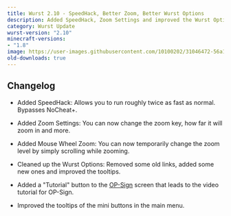 ```yaml
---
title: Wurst 2.10 - SpeedHack, Better Zoom, Better Wurst Options
description: Added SpeedHack, Zoom Settings and improved the Wurst Options.
category: Wurst Update
wurst-version: "2.10"
minecraft-versions:
- "1.8"
image: https://user-images.githubusercontent.com/10100202/31046472-56a11ce0-a5f9-11e7-9933-da177d32e40d.jpg
old-downloads: true
---
```

## Changelog

- Added SpeedHack: Allows you to run roughly twice as fast as normal. Bypasses NoCheat+.

- Added Zoom Settings: You can now change the zoom key, how far it will zoom in and more.

- Added Mouse Wheel Zoom: You can now temporarily change the zoom level by simply scrolling while zooming.

- Cleaned up the Wurst Options: Removed some old links, added some new ones and improved the tooltips.

- Added a "Tutorial" button to the [OP-Sign](https://wurst.wiki/op-sign) screen that leads to the video tutorial for OP-Sign.

- Improved the tooltips of the mini buttons in the main menu.
